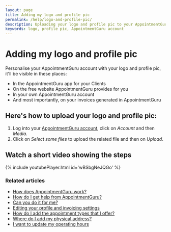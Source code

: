 ```yaml
---
layout: page
title: Adding my logo and profile pic
permalink: /help/logo-and-profile-pic/
description: Uploading your logo and profile pic to your AppointmentGuru account
keywords: logo, profile pic, AppointmentGuru account
---
```


# Adding my logo and profile pic

Personalise your AppointmentGuru account with your logo and profile pic, it'll be visible in these places:

* In the AppointmentGuru app for your Clients
* On the free website AppointmentGuru provides for you
* In your own AppointmentGuru account
* And most importantly, on your invoices generated in AppointmentGuru

## Here's how to upload your logo and profile pic:

1. Log into your [AppointmentGuru account](https://app.appointmentguru.co/), click on *Account* and then *Media*.
2. Click on *Select some files* to upload the related file and then on *Upload*.

## Watch a short video showing the steps

{% include youtubePlayer.html id='wBSbgNeJQGo' %}

### Related articles

* [How does AppointmentGuru work?](/help/how-does-appointmentguru-work)
* [How do I get help from AppointmentGuru?](/help/how-do-I-get-help)
* [Can you do it for me?](/help/can-you-do-it-for-me)
* [Editing your profile and invoicing settings](/help/invoicing-settings)
* [How do I add the appointment types that I offer?](/help/add-appointment-types)
* [Where do I add my physical address?](/help/add-address)
* [I want to update my operating hours](/help/update-operating-hours)
